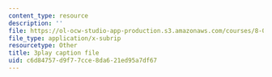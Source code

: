 ```yaml
---
content_type: resource
description: ''
file: https://ol-ocw-studio-app-production.s3.amazonaws.com/courses/8-04-quantum-physics-i-spring-2016/c6d84757d9f77cce8da621ed95a7df67_KkSr0SvXfNY.srt
file_type: application/x-subrip
resourcetype: Other
title: 3play caption file
uid: c6d84757-d9f7-7cce-8da6-21ed95a7df67
---
```

